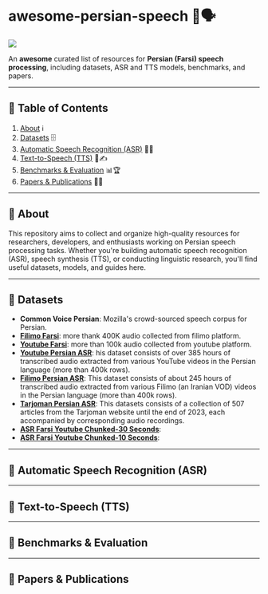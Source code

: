 # awesome-persian-speech 🌟🗣️

![](https://github.com/user-attachments/assets/481e211f-0e1f-4792-b0bc-14aeac95c8ca)


An **awesome** curated list of resources for **Persian (Farsi) speech processing**, including datasets, ASR and TTS models, benchmarks, and papers.

---

## 📖 Table of Contents

1. [About](#about) ℹ️
2. [Datasets](#datasets) 🗄️
3. [Automatic Speech Recognition (ASR)](#automatic-speech-recognition-asr) 🤖🎤
4. [Text-to-Speech (TTS)](#text-to-speech-tts) 📢✍️
5. [Benchmarks & Evaluation](#benchmarks--evaluation) 📊🏆
6. [Papers & Publications](#papers--publications) 📄🔬

---

## 🎯 About

This repository aims to collect and organize high-quality resources for researchers, developers, and enthusiasts working on Persian speech processing tasks. Whether you're building automatic speech recognition (ASR), speech synthesis (TTS), or conducting linguistic research, you'll find useful datasets, models, and guides here.

---

## 📂 Datasets

* **Common Voice Persian**: Mozilla's crowd-sourced speech corpus for Persian.
* **[Filimo Farsi](https://huggingface.co/datasets/MohammadGholizadeh/filimo-farsi)**: more thank 400K audio collected from filimo platform.
* **[Youtube Farsi](https://huggingface.co/datasets/MohammadGholizadeh/youtube-farsi)**:  more than 100k audio collected from youtube platform.
* **[Youtube Persian ASR](https://huggingface.co/datasets/PerSets/youtube-persian-asr)**: his dataset consists of over 385 hours of transcribed audio extracted from various YouTube videos in the Persian language (more than 400k rows).
* **[Filimo Persian ASR](https://huggingface.co/datasets/PerSets/filimo-persian-asr)**: This dataset consists of about 245 hours of transcribed audio extracted from various Filimo (an Iranian VOD) videos in the Persian language (more than 400k rows).
* **[Tarjoman Persian ASR](https://huggingface.co/datasets/PerSets/tarjoman-persian-asr)**: This datasets consists of a collection of 507 articles from the Tarjoman website until the end of 2023, each accompanied by corresponding audio recordings.
* **[ASR Farsi Youtube Chunked-30 Seconds](https://huggingface.co/datasets/pourmand1376/asr-farsi-youtube-chunked-30-seconds)**:
* **[ASR Farsi Youtube Chunked-10 Seconds](https://huggingface.co/datasets/pourmand1376/asr-farsi-youtube-chunked-10-seconds)**:

---

## 🤖 Automatic Speech Recognition (ASR)



---

## 📢 Text-to-Speech (TTS)



---

## 📏 Benchmarks & Evaluation


---

## 📝 Papers & Publications


